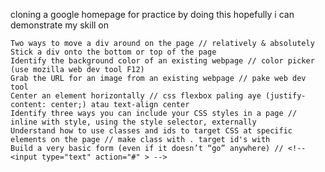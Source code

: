 cloning a google homepage for practice
by doing this hopefully i can demonstrate my skill on

    Two ways to move a div around on the page // relatively & absolutely
    Stick a div onto the bottom or top of the page 
    Identify the background color of an existing webpage // color picker (use mozilla web dev tool F12)
    Grab the URL for an image from an existing webpage // pake web dev tool 
    Center an element horizontally // css flexbox paling aye (justify-content: center;) atau text-align center 
    Identify three ways you can include your CSS styles in a page // inline with style, using the style selector, externally
    Understand how to use classes and ids to target CSS at specific elements on the page // make class with . target id's with 
    Build a very basic form (even if it doesn’t “go” anywhere) // <!-- <input type="text" action="#" > -->

